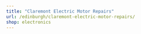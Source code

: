 ```yaml
---
title: "Claremont Electric Motor Repairs"
url: /edinburgh/claremont-electric-motor-repairs/
shop: electronics
---
```

